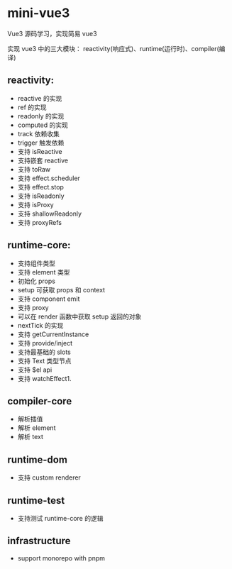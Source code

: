 # mini-vue3

Vue3 源码学习，实现简易 vue3

实现 vue3 中的三大模块：
reactivity(响应式)、runtime(运行时)、compiler(编译)

## reactivity:

- reactive 的实现
- ref 的实现
- readonly 的实现
- computed 的实现
- track 依赖收集
- trigger 触发依赖
- 支持 isReactive
- 支持嵌套 reactive
- 支持 toRaw
- 支持 effect.scheduler
- 支持 effect.stop
- 支持 isReadonly
- 支持 isProxy
- 支持 shallowReadonly
- 支持 proxyRefs

## runtime-core:

- 支持组件类型
- 支持 element 类型
- 初始化 props
- setup 可获取 props 和 context
- 支持 component emit
- 支持 proxy
- 可以在 render 函数中获取 setup 返回的对象
- nextTick 的实现
- 支持 getCurrentInstance
- 支持 provide/inject
- 支持最基础的 slots
- 支持 Text 类型节点
- 支持 $el api
- 支持 watchEffect1.

## compiler-core

- 解析插值
- 解析 element
- 解析 text

## runtime-dom

- 支持 custom renderer

## runtime-test

- 支持测试 runtime-core 的逻辑

## infrastructure

- support monorepo with pnpm
